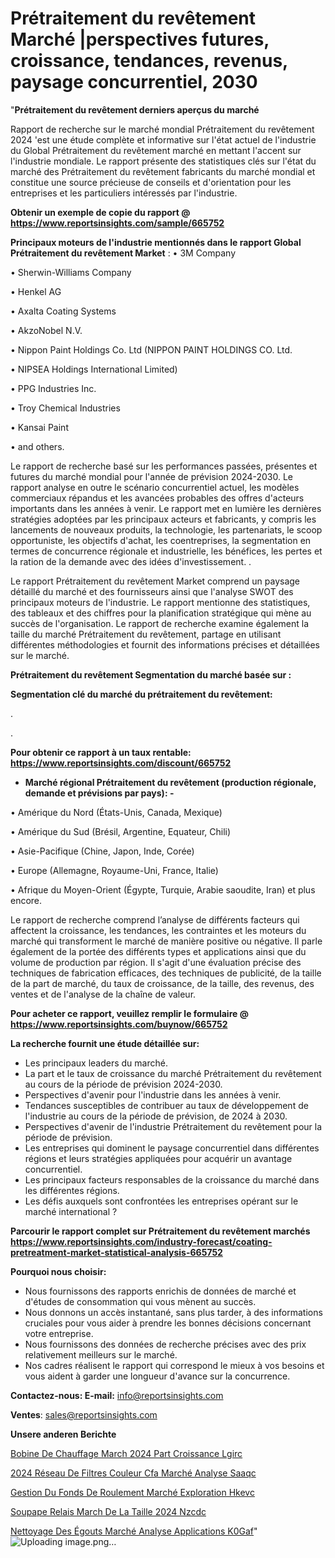 # Prétraitement du revêtement Marché |perspectives futures, croissance, tendances, revenus, paysage concurrentiel, 2030

"<strong>Prétraitement du revêtement derniers aperçus du marché</strong>

Rapport de recherche sur le marché mondial Prétraitement du revêtement 2024 'est une étude complète et informative sur l'état actuel de l'industrie du Global Prétraitement du revêtement marché en mettant l'accent sur l'industrie mondiale. Le rapport présente des statistiques clés sur l'état du marché des Prétraitement du revêtement fabricants du marché mondial et constitue une source précieuse de conseils et d'orientation pour les entreprises et les particuliers intéressés par l'industrie.

<strong>Obtenir un exemple de copie du rapport @ <a href=https://www.reportsinsights.com/sample/665752>https://www.reportsinsights.com/sample/665752</a></strong>

<strong>Principaux moteurs de l'industrie mentionnés dans le rapport Global Prétraitement du revêtement Market</strong> :
• 3M Company

• Sherwin-Williams Company

• Henkel AG

• Axalta Coating Systems

• AkzoNobel N.V.

• Nippon Paint Holdings Co. Ltd (NIPPON PAINT HOLDINGS CO. Ltd.

• NIPSEA Holdings International Limited)

• PPG Industries Inc.

• Troy Chemical Industries

• Kansai Paint

• and others.

Le rapport de recherche basé sur les performances passées, présentes et futures du marché mondial pour l'année de prévision 2024-2030. Le rapport analyse en outre le scénario concurrentiel actuel, les modèles commerciaux répandus et les avancées probables des offres d'acteurs importants dans les années à venir. Le rapport met en lumière les dernières stratégies adoptées par les principaux acteurs et fabricants, y compris les lancements de nouveaux produits, la technologie, les partenariats, le scoop opportuniste, les objectifs d'achat, les coentreprises, la segmentation en termes de concurrence régionale et industrielle, les bénéfices, les pertes et la ration de la demande avec des idées d'investissement. .

Le rapport Prétraitement du revêtement Market comprend un paysage détaillé du marché et des fournisseurs ainsi que l'analyse SWOT des principaux moteurs de l'industrie. Le rapport mentionne des statistiques, des tableaux et des chiffres pour la planification stratégique qui mène au succès de l'organisation. Le rapport de recherche examine également la taille du marché Prétraitement du revêtement, partage en utilisant différentes méthodologies et fournit des informations précises et détaillées sur le marché.

<strong>Prétraitement du revêtement Segmentation du marché basée sur :</strong>

<strong> Segmentation clé du marché du prétraitement du revêtement: </strong>

.

.

<strong>Pour obtenir ce rapport à un taux rentable: <a href=https://www.reportsinsights.com/discount/665752>https://www.reportsinsights.com/discount/665752</a></strong>
<ul>
  <li><strong>Marché régional Prétraitement du revêtement (production régionale, demande et prévisions par pays): -</strong></li>
</ul>
• Amérique du Nord (États-Unis, Canada, Mexique)

• Amérique du Sud (Brésil, Argentine, Equateur, Chili)

• Asie-Pacifique (Chine, Japon, Inde, Corée)

• Europe (Allemagne, Royaume-Uni, France, Italie)

• Afrique du Moyen-Orient (Égypte, Turquie, Arabie saoudite, Iran) et plus encore.

Le rapport de recherche comprend l’analyse de différents facteurs qui affectent la croissance, les tendances, les contraintes et les moteurs du marché qui transforment le marché de manière positive ou négative. Il parle également de la portée des différents types et applications ainsi que du volume de production par région. Il s'agit d'une évaluation précise des techniques de fabrication efficaces, des techniques de publicité, de la taille de la part de marché, du taux de croissance, de la taille, des revenus, des ventes et de l'analyse de la chaîne de valeur.

<strong>Pour acheter ce rapport, veuillez remplir le formulaire @   <a href=https://www.reportsinsights.com/buynow/665752>https://www.reportsinsights.com/buynow/665752</a></strong>

<strong>La recherche fournit une étude détaillée sur:</strong>
<ul>
  <li>Les principaux leaders du marché.</li>
  <li>La part et le taux de croissance du marché Prétraitement du revêtement au cours de la période de prévision 2024-2030.</li>
  <li>Perspectives d'avenir pour l'industrie dans les années à venir.</li>
  <li>Tendances susceptibles de contribuer au taux de développement de l'industrie au cours de la période de prévision, de 2024 à 2030.</li>
  <li>Perspectives d'avenir de l'industrie Prétraitement du revêtement pour la période de prévision.</li>
  <li>Les entreprises qui dominent le paysage concurrentiel dans différentes régions et leurs stratégies appliquées pour acquérir un avantage concurrentiel.</li>
  <li>Les principaux facteurs responsables de la croissance du marché dans les différentes régions.</li>
  <li>Les défis auxquels sont confrontées les entreprises opérant sur le marché international ?</li>
</ul>

<strong>Parcourir le rapport complet sur Prétraitement du revêtement marchés <a href=https://www.reportsinsights.com/industry-forecast/coating-pretreatment-market-statistical-analysis-665752>https://www.reportsinsights.com/industry-forecast/coating-pretreatment-market-statistical-analysis-665752</a></strong>

<strong>Pourquoi nous choisir:</strong>
<ul>
  <li>Nous fournissons des rapports enrichis de données de marché et d'études de consommation qui vous mènent au succès.</li>
  <li>Nous donnons un accès instantané, sans plus tarder, à des informations cruciales pour vous aider à prendre les bonnes décisions concernant votre entreprise.</li>
  <li>Nous fournissons des données de recherche précises avec des prix relativement meilleurs sur le marché.</li>
  <li>Nos cadres réalisent le rapport qui correspond le mieux à vos besoins et vous aident à garder une longueur d'avance sur la concurrence.</li>
</ul>
<strong>Contactez-nous:
</strong><strong>E-mail:</strong> <a href=mailto:info@reportsinsights.com>info@reportsinsights.com</a>

<strong>Ventes</strong>: <a href=mailto:sales@reportsinsights.com>sales@reportsinsights.com</a>

<strong>Unsere anderen Berichte</strong>

<a href=https://www.linkedin.com/pulse/bobine-de-chauffage-march%C3%A9-2024-part-croissance-lgirc/>Bobine De Chauffage March 2024 Part Croissance Lgirc</a>

<a href=https://www.linkedin.com/pulse/2024-réseau-de-filtres-couleur-cfa-marché-analyse-saaqc/>2024 Réseau De Filtres Couleur Cfa Marché Analyse Saaqc</a>

<a href=https://www.linkedin.com/pulse/gestion-du-fonds-de-roulement-marché-exploration-hkevc/>Gestion Du Fonds De Roulement Marché Exploration Hkevc</a>

<a href=https://www.linkedin.com/pulse/soupape-relais-march%C3%A9-de-la-taille-2024-nzcdc/>Soupape Relais March De La Taille 2024 Nzcdc</a>

<a href=https://www.linkedin.com/pulse/nettoyage-des-égouts-marché-analyse-applications-k0gaf/>Nettoyage Des Égouts Marché Analyse Applications K0Gaf</a>"
![Uploading image.png…]()
